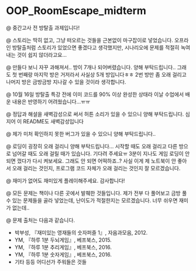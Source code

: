# OOP_RoomEscape_midterm


@ 중간고사 전 방탈출 과제입니다!


@ 스토리는 딱히 없고, 그냥 떠오르는 것들을 근본없이 마구잡이로 넣었습니다.
  오프라인 방탈출처럼 스토리가 있었으면 좋겠다고 생각했지만, 시나리오에 문제를 적절히 녹여내는 것이 쉽지 않더라고요...


@ 만들다 보니 자꾸 과해져서.. 방이 7개나 되어버렸습니다. 양해 부탁드립니다..
  그래도 첫 번째랑 마지막 방은 거저라서 사실상 5개 방입니다ㅎㅎ
  2번 방만 좀 오래 걸리고 나머지 방은 금방금방 지나갈 수 있을 것이라 생각합니다.


@ 10월 16일 방탈출 특강 전에 이미 코드를 90% 이상 완성한 상태라
  이날 수업에서 배운 내용은 반영하기 어려웠습니다...ㅠㅠ


@ 정답과 해설을 새벽감성으로 써서 허튼 소리가 있을 수 있으니 양해 부탁드립니다.
  심지어 이 README도 새벽감성입니다


@ 제가 미처 확인하지 못한 버그가 있을 수 있으니 양해 부탁드립니다..


@ 로딩이 굉장히 오래 걸리니 양해 부탁드립니다...
  시작할 때도 오래 걸리고 다른 방으로 넘어갈 때도 오래 걸릴 때가 있습니다.
  기다려 주세요ㅠ 3분이 지나도 게임 로딩이 안 되면 껐다가 다시 켜보세요.
  그래도 안 되면 어떡하죠..?
  사실 이게 제 노트북이 안 좋아서 오래 걸리는 것인지, 프로그램 코드 자체가 오래 걸리는 것인지 잘 모르겠습니다.


@ 재미가 없어도 재미있게 플레이해주세요. 감사합니다!


@ 모든 문제는 책이나 다른 곳에서 발췌한 것들입니다.
  제가 전부 다 풀어보고 금방 풀 수 있는 문제들을 골라 넣었는데, 난이도가 적절한지는 모르겠습니다. 너무 쉬우면 재미가 없는데..


@ 문제 출처는 다음과 같습니다.
- 박부성, 『재미있는 영재들의 숫자퍼즐 1』, 자음과모음, 2012.
- YM, 『하루 1분 두뇌게임』, 베프북스, 2015.
- YM, 『하루 1분 추리게임』, 베프북스, 2016.
- YM, 『하루 1분 숫자게임』, 베프북스, 2016.
- 기타 등등 어디선가 주워들은 것들
